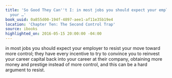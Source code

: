 ```yaml
---
title: 'So Good They Can''t I: in most jobs you should expect your employer to resist
  your …'
book_uuid: 0a855d00-194f-4897-aee1-af11e35b19e4
location: 'Chapter Ten: The Second Control Trap'
source: ibooks
highlighted_on: 2016-05-15 20:00:00 -04:00
---
```


in most jobs you should expect your employer to resist your move toward more control; they have every incentive to try to convince you to reinvest your career capital back into your career at their company, obtaining more money and prestige instead of more control, and this can be a hard argument to resist.